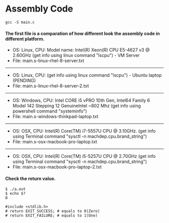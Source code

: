 # Assembly Code
```
gcc -S main.c
```
#### The first file is a comparation of how different look the assembly code in different platform.
- OS: Linux, CPU: Model name: Intel(R) Xeon(R) CPU E5-4627 v3 @ 2.60GHz  (get info using linux command "lscpu") - VM Server
- File: main.s-linux-rhel-8-server.txt
---
- OS: Linux, CPU: (get info using linux command "lscpu") - Ubuntu laptop (PENDING)
- File: main.s-linux-rhel-8-server-2.txt
---
- OS: Windows, CPU: Intel CORE i5 vPRO 10th Gen, Intel64 Family 6 Model 142 Stepping 12 GenuineIntel ~802 Mhz (get info using powershell command "systeminfo")
- File: main.s-windows-thinkpad-laptop.txt
---
- OS: OSX, CPU: Intel(R) Core(TM) i7-5557U CPU @ 3.10GHz. (get info using Terminal command "sysctl -n machdep.cpu.brand_string")
- File: main.s-osx-macbook-pro-laptop.txt
---
- OS: OSX, CPU: Intel(R) Core(TM) i5-5257U CPU @ 2.70GHz (get info using Terminal command "sysctl -n machdep.cpu.brand_string")
- File: main.s-osx-macbook-pro-laptop-2.txt

#### Check the return value.
```
$ ./a.out
$ echo $?
0

#include <stdlib.h>
# return EXIT_SUCCESS; # equals to 0(Zero)
# return EXIT_FAILURE; # equals to 1(One)
```
